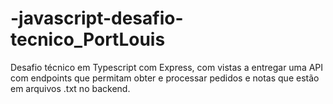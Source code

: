 # -javascript-desafio-tecnico_PortLouis
Desafio técnico em Typescript com Express, com vistas a entregar uma API com endpoints que permitam obter e processar pedidos e notas que estão em arquivos .txt no backend. 

